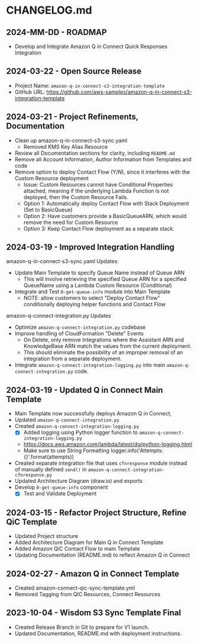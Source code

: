 # CHANGELOG.md

## 2024-MM-DD - ROADMAP
- Develop and Integrate Amazon Q in Connect Quick Responses Integration

## 2024-03-22 - Open Source Release
- Project Name: `amazon-q-in-connect-s3-integration-template`
- GitHub URL: https://github.com/aws-samples/amazon-q-in-connect-s3-integration-template 

## 2024-03-21 - Project Refinements, Documentation
- Clean up amazon-q-in-connect-s3-sync.yaml
  - Removed KMS Key Alias Resource
- Review all Documentation sections for clarity, including `README.md`
- Remove all Account Information, Author Information from Templates and code
- Remove option to deploy Contact Flow (Y/N), since it interferes with the Custom Resource deployment
  - Issue: Custom Resources cannot have Conditional Properties attached, meaning if the underlying Lambda Function is not deployed, then the Custom Resource Fails.
  - Option 1: Automatically deploy Contact Flow with Stack Deployment (Set to BasicQueue)
  - Option 2: Have customers provide a BasicQueueARN, which would remove the need for Custom Resource
  - Option 3: Keep Contact Flow deployment as a separate stack.

## 2024-03-19 - Improved Integration Handling
amazon-q-in-connect-s3-sync.yaml Updates:
- Update Main Template to specify Queue Name instead of Queue ARN
  - This will involve retrieving the specified Queue ARN for a specified QueueName using a Lambda Custom Resource (Conditional)
- Integrate and Test `0-get-queue-info` module into Main Template
  - NOTE: allow customers to select "Deploy Contact Flow" conditionally deploying helper functions and Contact Flow

amazon-q-connect-integration.py Updates
- Optimize `amazon-q-connect-integration.py` codebase
- Improve handling of CloudFormation "Delete" Events
  - On Delete, only remove Integrations where the Assistant ARN and KnowledgeBase ARN match the values from the current deployment.
  - This should eliminate the possibility of an improper removal of an integration from a separate deployment.
- Integrate `amazon-q-connect-integration-logging.py` into main `amazon-q-connect-integration.py` code.

## 2024-03-19 - Updated Q in Connect Main Template
- Main Template now successfully deploys Amazon Q in Connect, 
- Updated `amazon-q-connect-integration.py`
- Created `amazon-q-connect-integration-logging.py`
  - [x] Added logging using Python logger function to `amazon-q-connect-integration-logging.py`
  - https://docs.aws.amazon.com/lambda/latest/dg/python-logging.html
  - Make sure to use String Formatting logger.info('Attempts: {}'.format(attempts)) 
- Created separate integration file that uses `cfnresponse` module instead of manually defined `send()` in `amazon-q-connect-integration-cfnresponse.py`
- Updated Architecture Diagram (draw.io) and exports
- Develop `0-get-queue-info` component 
  - [x] Test and Validate Deployment

## 2024-03-15 - Refactor Project Structure, Refine QiC Template
- Updated Project structure
- Added Architecture Diagram for Main Q in Connect Template
- Added Amazon QiC Contact Flow to main Template
- Updating Documentation (README.md) to reflect Amazon Q in Connect

## 2024-02-27 - Amazon Q in Connect Template
- Created amazon-connect-qic-sync-template.yml
- Removed Tagging from QIC Resources, Connect Resources

## 2023-10-04 - Wisdom S3 Sync Template Final
- Created Release Branch in Git to prepare for V1 launch.
- Updated Documentation, README.md with deployment instructions.